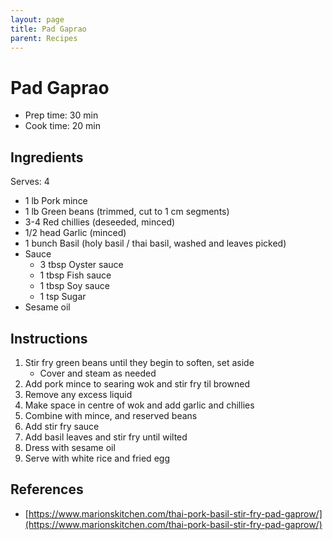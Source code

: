 ```yaml
---
layout: page
title: Pad Gaprao
parent: Recipes
---
```


# Pad Gaprao

- Prep time: 30 min
- Cook time: 20 min

## Ingredients

Serves: 4

- 1 lb Pork mince
- 1 lb Green beans (trimmed, cut to 1 cm segments)
- 3-4 Red chillies (deseeded, minced)
- 1/2 head Garlic (minced)
- 1 bunch Basil (holy basil / thai basil, washed and leaves picked)
- Sauce
  - 3 tbsp Oyster sauce
  - 1 tbsp Fish sauce
  - 1 tbsp Soy sauce
  - 1 tsp Sugar
- Sesame oil

## Instructions

1. Stir fry green beans until they begin to soften, set aside
   - Cover and steam as needed
2. Add pork mince to searing wok and stir fry til browned
3. Remove any excess liquid
4. Make space in centre of wok and add garlic and chillies
5. Combine with mince, and reserved beans
6. Add stir fry sauce
7. Add basil leaves and stir fry until wilted
8. Dress with sesame oil
9. Serve with white rice and fried egg

## References

- [https://www.marionskitchen.com/thai-pork-basil-stir-fry-pad-gaprow/](https://www.marionskitchen.com/thai-pork-basil-stir-fry-pad-gaprow/)
